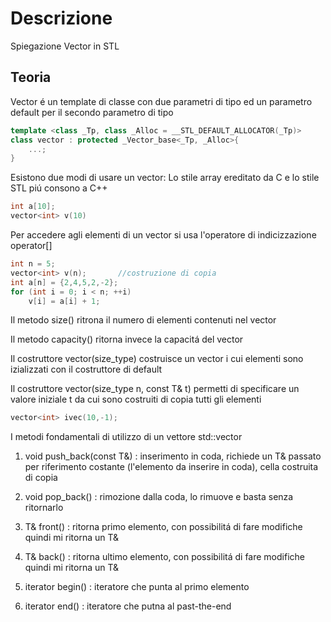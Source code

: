 # Descrizione

Spiegazione Vector in STL

## Teoria

Vector é un template di classe con due parametri di tipo ed un parametro default per il secondo parametro di tipo 

```cpp
template <class _Tp, class _Alloc = __STL_DEFAULT_ALLOCATOR(_Tp)>
class vector : protected _Vector_base<_Tp, _Alloc>{
    ...;
}
```

Esistono due modi di usare un vector:
Lo stile array ereditato da C e lo stile STL piú consono a C++

```cpp
int a[10];
vector<int> v(10)
```
Per accedere agli elementi di un vector si usa l'operatore di indicizzazione operator[]

```cpp
int n = 5;
vector<int> v(n);       //costruzione di copia
int a[n] = {2,4,5,2,-2};
for (int i = 0; i < n; ++i)
    v[i] = a[i] + 1;
```
Il metodo size() ritrona il numero di elementi contenuti nel vector

Il metodo capacity() ritorna invece la capacitá del vector

Il costruttore vector(size_type) costruisce un vector i cui elementi sono izializzati con il costruttore di default

Il costruttore vector(size_type n, const T& t) permetti di specificare un valore iniziale t da cui sono costruiti di copia tutti gli elementi 

```cpp
vector<int> ivec(10,-1);
```
I metodi fondamentali di utilizzo di un vettore
std::vector

1. void push_back(const T&) : inserimento in coda, richiede un T& passato per riferimento costante (l'elemento da inserire in coda), cella costruita di copia 

2. void pop_back() : rimozione dalla coda, lo rimuove e basta senza ritornarlo

3. T& front() : ritorna primo elemento, con possibilitá di fare modifiche quindi mi ritorna un T&

4. T& back() : ritorna ultimo elemento, con possibilitá di fare modifiche quindi mi ritorna un T&

5. iterator begin() : iteratore che punta al primo elemento

6. iterator end() : iteratore che putna al past-the-end